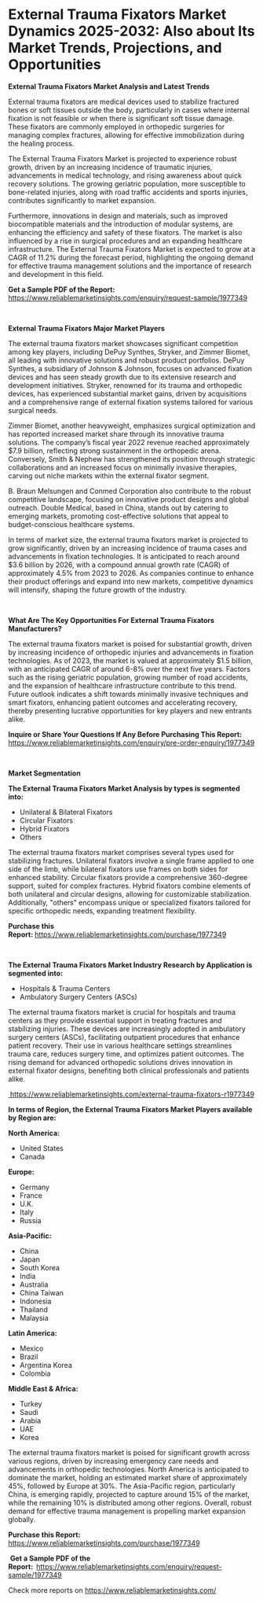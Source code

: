 <p><h1>External Trauma Fixators Market Dynamics 2025-2032: Also about Its Market Trends, Projections, and Opportunities</h1></p><p><strong>External Trauma Fixators Market Analysis and Latest Trends</strong></p>
<p><p>External trauma fixators are medical devices used to stabilize fractured bones or soft tissues outside the body, particularly in cases where internal fixation is not feasible or when there is significant soft tissue damage. These fixators are commonly employed in orthopedic surgeries for managing complex fractures, allowing for effective immobilization during the healing process.</p><p>The External Trauma Fixators Market is projected to experience robust growth, driven by an increasing incidence of traumatic injuries, advancements in medical technology, and rising awareness about quick recovery solutions. The growing geriatric population, more susceptible to bone-related injuries, along with road traffic accidents and sports injuries, contributes significantly to market expansion. </p><p>Furthermore, innovations in design and materials, such as improved biocompatible materials and the introduction of modular systems, are enhancing the efficiency and safety of these fixators. The market is also influenced by a rise in surgical procedures and an expanding healthcare infrastructure. The External Trauma Fixators Market is expected to grow at a CAGR of 11.2% during the forecast period, highlighting the ongoing demand for effective trauma management solutions and the importance of research and development in this field.</p></p>
<p><strong>Get a Sample PDF of the Report:&nbsp;</strong> <a href="https://www.reliablemarketinsights.com/enquiry/request-sample/1977349?utm_campaign=2564&utm_medium=2&utm_source=Github&utm_content=ia&utm_term=05032025&utm_id=external-trauma-fixators">https://www.reliablemarketinsights.com/enquiry/request-sample/1977349</a></p>
<p>&nbsp;</p>
<p><strong>External Trauma Fixators Major Market Players</strong></p>
<p><p>The external trauma fixators market showcases significant competition among key players, including DePuy Synthes, Stryker, and Zimmer Biomet, all leading with innovative solutions and robust product portfolios. DePuy Synthes, a subsidiary of Johnson & Johnson, focuses on advanced fixation devices and has seen steady growth due to its extensive research and development initiatives. Stryker, renowned for its trauma and orthopedic devices, has experienced substantial market gains, driven by acquisitions and a comprehensive range of external fixation systems tailored for various surgical needs.</p><p>Zimmer Biomet, another heavyweight, emphasizes surgical optimization and has reported increased market share through its innovative trauma solutions. The company’s fiscal year 2022 revenue reached approximately $7.9 billion, reflecting strong sustainment in the orthopedic arena. Conversely, Smith & Nephew has strengthened its position through strategic collaborations and an increased focus on minimally invasive therapies, carving out niche markets within the external fixator segment.</p><p>B. Braun Melsungen and Conmed Corporation also contribute to the robust competitive landscape, focusing on innovative product designs and global outreach. Double Medical, based in China, stands out by catering to emerging markets, promoting cost-effective solutions that appeal to budget-conscious healthcare systems.</p><p>In terms of market size, the external trauma fixators market is projected to grow significantly, driven by an increasing incidence of trauma cases and advancements in fixation technologies. It is anticipated to reach around $3.6 billion by 2026, with a compound annual growth rate (CAGR) of approximately 4.5% from 2023 to 2026. As companies continue to enhance their product offerings and expand into new markets, competitive dynamics will intensify, shaping the future growth of the industry.</p></p>
<p>&nbsp;</p>
<p><strong>What Are The Key Opportunities For External Trauma Fixators Manufacturers?</strong></p>
<p><p>The external trauma fixators market is poised for substantial growth, driven by increasing incidence of orthopedic injuries and advancements in fixation technologies. As of 2023, the market is valued at approximately $1.5 billion, with an anticipated CAGR of around 6-8% over the next five years. Factors such as the rising geriatric population, growing number of road accidents, and the expansion of healthcare infrastructure contribute to this trend. Future outlook indicates a shift towards minimally invasive techniques and smart fixators, enhancing patient outcomes and accelerating recovery, thereby presenting lucrative opportunities for key players and new entrants alike.</p></p>
<p><strong>Inquire or Share Your Questions If Any Before Purchasing This Report:</strong> <a href="https://www.reliablemarketinsights.com/enquiry/pre-order-enquiry/1977349?utm_campaign=2564&utm_medium=2&utm_source=Github&utm_content=ia&utm_term=05032025&utm_id=external-trauma-fixators">https://www.reliablemarketinsights.com/enquiry/pre-order-enquiry/1977349</a></p>
<p>&nbsp;</p>
<p><strong>Market Segmentation</strong></p>
<p><strong>The External Trauma Fixators Market Analysis by types is segmented into:</strong></p>
<p><ul><li>Unilateral & Bilateral Fixators</li><li>Circular Fixators</li><li>Hybrid Fixators</li><li>Others</li></ul></p>
<p><p>The external trauma fixators market comprises several types used for stabilizing fractures. Unilateral fixators involve a single frame applied to one side of the limb, while bilateral fixators use frames on both sides for enhanced stability. Circular fixators provide a comprehensive 360-degree support, suited for complex fractures. Hybrid fixators combine elements of both unilateral and circular designs, allowing for customizable stabilization. Additionally, "others" encompass unique or specialized fixators tailored for specific orthopedic needs, expanding treatment flexibility.</p></p>
<p><strong>Purchase this Report:&nbsp;</strong><a href="https://www.reliablemarketinsights.com/purchase/1977349?utm_campaign=2564&utm_medium=2&utm_source=Github&utm_content=ia&utm_term=05032025&utm_id=external-trauma-fixators">https://www.reliablemarketinsights.com/purchase/1977349</a></p>
<p>&nbsp;</p>
<p><strong>The External Trauma Fixators Market Industry Research by Application is segmented into:</strong></p>
<p><ul><li>Hospitals & Trauma Centers</li><li>Ambulatory Surgery Centers (ASCs)</li></ul></p>
<p><p>The external trauma fixators market is crucial for hospitals and trauma centers as they provide essential support in treating fractures and stabilizing injuries. These devices are increasingly adopted in ambulatory surgery centers (ASCs), facilitating outpatient procedures that enhance patient recovery. Their use in various healthcare settings streamlines trauma care, reduces surgery time, and optimizes patient outcomes. The rising demand for advanced orthopedic solutions drives innovation in external fixator designs, benefiting both clinical professionals and patients alike.</p></p>
<p><a href="https://www.reliablemarketinsights.com/external-trauma-fixators-r1977349?utm_campaign=2564&utm_medium=2&utm_source=Github&utm_content=ia&utm_term=05032025&utm_id=external-trauma-fixators">&nbsp;https://www.reliablemarketinsights.com/external-trauma-fixators-r1977349</a></p>
<p><strong>In terms of Region, the External Trauma Fixators Market Players available by Region are:</strong></p>
<p>
    <p> <strong> North America: </strong>
        <ul>
            <li>United States</li>
            <li>Canada</li>
        </ul>
        </p> 
    <p> <strong> Europe: </strong>
        <ul>
            <li>Germany</li>
            <li>France</li>
            <li>U.K.</li>
            <li>Italy</li>
            <li>Russia</li>
        </ul>
        </p> 
    <p> <strong> Asia-Pacific: </strong>
        <ul>
            <li>China</li>
            <li>Japan</li>
            <li>South Korea</li>
            <li>India</li>
            <li>Australia</li>
            <li>China Taiwan</li>
            <li>Indonesia</li>
            <li>Thailand</li>
            <li>Malaysia</li>
        </ul>
        </p> 
    <p> <strong> Latin America: </strong>
        <ul>
            <li>Mexico</li>
            <li>Brazil</li>
            <li>Argentina Korea</li>
            <li>Colombia</li>
        </ul>
        </p> 
    <p> <strong> Middle East & Africa: </strong>
        <ul>
            <li>Turkey</li>
            <li>Saudi</li>
            <li>Arabia</li>
            <li>UAE</li>
            <li>Korea</li>
        </ul>
    </p>
    </p>
<p><p>The external trauma fixators market is poised for significant growth across various regions, driven by increasing emergency care needs and advancements in orthopedic technologies. North America is anticipated to dominate the market, holding an estimated market share of approximately 45%, followed by Europe at 30%. The Asia-Pacific region, particularly China, is emerging rapidly, projected to capture around 15% of the market, while the remaining 10% is distributed among other regions. Overall, robust demand for effective trauma management is propelling market expansion globally.</p></p>
<p><strong>Purchase this Report: </strong><a href="https://www.reliablemarketinsights.com/purchase/1977349?utm_campaign=2564&utm_medium=2&utm_source=Github&utm_content=ia&utm_term=05032025&utm_id=external-trauma-fixators">https://www.reliablemarketinsights.com/purchase/1977349</a></p>
<p>&nbsp;<strong>Get a Sample PDF of the Report:&nbsp;&nbsp;</strong><a href="https://www.reliablemarketinsights.com/enquiry/request-sample/1977349?utm_campaign=2564&utm_medium=2&utm_source=Github&utm_content=ia&utm_term=05032025&utm_id=external-trauma-fixators">https://www.reliablemarketinsights.com/enquiry/request-sample/1977349</a></p>
<p><strong></strong></p>
<p>Check more reports on <a href="https://www.reliablemarketinsights.com/?utm_campaign=2564&utm_medium=2&utm_source=Github&utm_content=ia&utm_term=05032025&utm_id=external-trauma-fixators">https://www.reliablemarketinsights.com/</a></p>